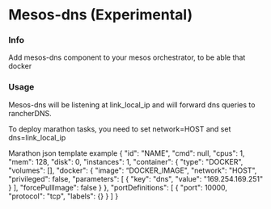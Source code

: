 # Mesos-dns (Experimental)

### Info

Add mesos-dns component to your mesos orchestrator, to be able that docker 

### Usage

Mesos-dns will be listening at link_local_ip and will forward dns queries to rancherDNS.

To deploy marathon tasks, you need to set network=HOST and set dns=link_local_ip

Marathon json template example
{
  "id": "NAME",
  "cmd": null,
  "cpus": 1,
  "mem": 128,
  "disk": 0,
  "instances": 1,
  "container": {
    "type": "DOCKER",
    "volumes": [],
    "docker": {
      "image": “DOCKER_IMAGE",
      "network": "HOST",
      "privileged": false,
      "parameters": [
        {
          "key": "dns",
          "value": "169.254.169.251"
        }
      ],
      "forcePullImage": false
    }
  },
  "portDefinitions": [
    {
      "port": 10000,
      "protocol": "tcp",
      "labels": {}
    }
  ]
}